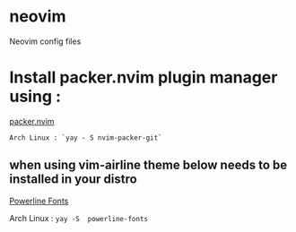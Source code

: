 # neovim
Neovim config files

# Install packer.nvim plugin manager using  : 

[packer.nvim](https://github.com/wbthomason/packer.nvim)

```
Arch Linux : `yay - S nvim-packer-git`
```
## when using vim-airline theme below needs to be installed in your distro
[Powerline Fonts](https://github.com/powerline/fonts)

Arch Linux : `yay -S  powerline-fonts`
